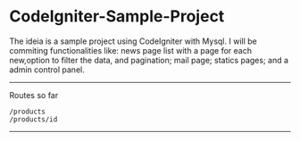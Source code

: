 CodeIgniter-Sample-Project
==========================

The ideia is a sample project using CodeIgniter with Mysql. 
I will be commiting functionalities like: 
  news page list with a page for each new,option to filter the data, and pagination; 
  mail page;
  statics pages;
  and a admin control panel.

------------------------------------------------------------------

Routes so far

```
/products
/products/id
```

------------------------------------------------------------------
